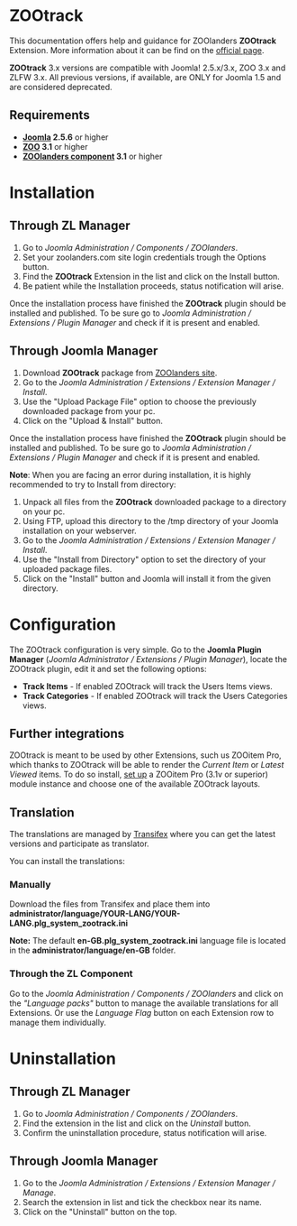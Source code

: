 ZOOtrack
========

This documentation offers help and guidance for ZOOlanders **ZOOtrack** Extension. More information about it can be find on the [official page](https://www.zoolanders.com/extensions/zootrack).

**ZOOtrack** 3.x versions are compatible with Joomla! 2.5.x/3.x, ZOO 3.x and ZLFW 3.x. All previous versions, if available, are ONLY for Joomla 1.5 and are considered deprecated.

Requirements 
------------

* **[Joomla](http://www.joomla.org) 2.5.6** or higher
* **[ZOO](http://www.yootheme.com/zoo) 3.1** or higher
* **[ZOOlanders component](https://www.zoolanders.com/extensions/zoolanders) 3.1** or higher

Installation
============

Through ZL Manager
------------------

1. Go to *Joomla Administration / Components / ZOOlanders*.
2. Set your zoolanders.com site login credentials trough the Options button.
3. Find the **ZOOtrack** Extension in the list and click on the Install button.
4. Be patient while the Installation proceeds, status notification will arise.

Once the installation process have finished the **ZOOtrack** plugin should be installed and published. To be sure go to *Joomla Administration / Extensions / Plugin Manager* and check if it is present and enabled.

Through Joomla Manager
----------------------

1. Download **ZOOtrack** package from [ZOOlanders site](https://www.zoolanders.com/extensions/zootrack).
2. Go to the *Joomla Administration / Extensions / Extension Manager / Install*.
3. Use the "Upload Package File" option to choose the previously downloaded package from your pc.
4. Click on the "Upload & Install" button.

Once the installation process have finished the **ZOOtrack** plugin should be installed and published. To be sure go to *Joomla Administration / Extensions / Plugin Manager* and check if it is present and enabled.

**Note**: When you are facing an error during installation, it is highly recommended to try to Install from directory:

1. Unpack all files from the **ZOOtrack** downloaded package to a directory on your pc.
2. Using FTP, upload this directory to the /tmp directory of your Joomla installation on your webserver.
3. Go to the *Joomla Administration / Extensions / Extension Manager / Install*.
4. Use the "Install from Directory" option to set the directory of your uploaded package files.
5. Click on the "Install" button and Joomla will install it from the given directory.

Configuration
=============

The ZOOtrack configuration is very simple. Go to the **Joomla Plugin Manager** (*Joomla Administrator / Extensions / Plugin Manager*), locate the ZOOtrack plugin, edit it and set the following options:

* **Track Items** - If enabled ZOOtrack will track the Users Items views.
* **Track Categories** - If enabled ZOOtrack will track the Users Categories views.

Further integrations
--------------------

ZOOtrack is meant to be used by other Extensions, such us ZOOitem Pro, which thanks to ZOOtrack will be able to render the *Current Item* or *Latest Viewed* items. To do so install, [set up](http://joolanders.github.io/newdocs/?zooitempro#configuration) a ZOOitem Pro (3.1v or superior) module instance and choose one of the available ZOOtrack layouts.

Translation
-----------

The translations are managed by [Transifex](https://www.transifex.com/projects/p/zoolanders/) where you can get the latest versions and participate as translator.

You can install the translations:

### Manually

Download the files from Transifex and place them into **administrator/language/YOUR-LANG/YOUR-LANG.plg_system_zootrack.ini**

**Note:** The default **en-GB.plg_system_zootrack.ini** language file is located in the **administrator/language/en-GB** folder.

### Through the ZL Component

Go to the *Joomla Administration / Components / ZOOlanders* and click on the *"Language packs"* button to manage the available translations for all Extensions. Or use the *Language Flag* button on each Extension row to manage them individually.

Uninstallation
==============

Through ZL Manager
------------------

1. Go to *Joomla Administration / Components / ZOOlanders*.
2. Find the extension in the list and click on the *Uninstall* button.
3. Confirm the uninstallation procedure, status notification will arise.

Through Joomla Manager
----------------------

1. Go to the *Joomla Administration / Extensions / Extension Manager / Manage*.
2. Search the extension in list and tick the checkbox near its name.
3. Click on the "Uninstall" button on the top.
